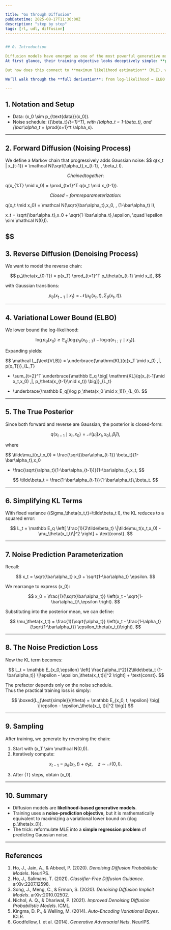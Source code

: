 ```yaml
---

title: "Go through Diffusion"
pubDatetime: 2025-08-17T11:30:00Z
description: "step by step"
tags: [rl, udl, diffusion]
-------------------------------------------------------------------------------


## 0. Introduction

Diffusion models have emerged as one of the most powerful generative modeling frameworks in recent years, producing state-of-the-art image, video, and audio samples.  
At first glance, their training objective looks deceptively simple: **predict Gaussian noise with MSE loss**.  

But how does this connect to **maximum likelihood estimation** (MLE), which is the standard principle behind autoregressive models, VAEs, and normalizing flows?  

We’ll walk through the **full derivation**: from log-likelihood → ELBO → Gaussian posteriors → noise-prediction loss.

---
```


## 1. Notation and Setup

- Data: \(x_0 \sim p_{\text{data}}(x_0)\).  
- Noise schedule: \(\{\beta_t\}_{t=1}^T\), with \(\alpha_t = 1-\beta_t\), and \(\bar\alpha_t = \prod_{s=1}^t \alpha_s\).  

---

## 2. Forward Diffusion (Noising Process)

We define a Markov chain that progressively adds Gaussian noise:
$$
q(x_t | x_{t-1}) = \mathcal N(\sqrt{\alpha_t}\,x_{t-1}, \, \beta_t I).

$$
Chained together:
$$

q(x_{1:T} \mid x_0) = \prod_{t=1}^T q(x_t \mid x_{t-1}).

$$
Closed-form reparameterization:
$$

q(x_t \mid x_0) = \mathcal N(\sqrt{\bar\alpha_t}\,x_0, \, (1-\bar\alpha_t) I),

$$
$$

x_t = \sqrt{\bar\alpha_t}\,x_0 + \sqrt{1-\bar\alpha_t}\,\epsilon, \quad \epsilon \sim \mathcal N(0,I).

$$
---

## 3. Reverse Diffusion (Denoising Process)

We want to model the reverse chain:

$$
p_\theta(x_{0:T}) = p(x_T) \prod_{t=1}^T p_\theta(x_{t-1} \mid x_t),
$$

with Gaussian transitions:

$$
p_\theta(x_{t-1} \mid x_t) = \mathcal N(\mu_\theta(x_t, t), \Sigma_\theta(x_t, t)).
$$

---

## 4. Variational Lower Bound (ELBO)

We lower bound the log-likelihood:

$$
\log p_\theta(x_0) \ge 
\mathbb E_q \left[ \log p_\theta(x_{0:T}) - \log q(x_{1:T}\mid x_0) \right].
$$

Expanding yields:

$$
\mathcal L_{\text{VLB}} =
\underbrace{\mathrm{KL}(q(x_T \mid x_0) \,\|\, p(x_T))}_{L_T}
+ \sum_{t=2}^T \underbrace{\mathbb E_q \big[ \mathrm{KL}(q(x_{t-1}\mid x_t,x_0) \,\|\, p_\theta(x_{t-1}\mid x_t)) \big]}_{L_t}
- \underbrace{\mathbb E_q[\log p_\theta(x_0 \mid x_1)]}_{L_0}.
$$

---

## 5. The True Posterior

Since both forward and reverse are Gaussian, the posterior is closed-form:

$$
q(x_{t-1} \mid x_t, x_0) = \mathcal N(\tilde\mu_t(x_t, x_0), \, \tilde\beta_t I),
$$

where

$$
\tilde\mu_t(x_t,x_0) =
\frac{\sqrt{\bar\alpha_{t-1}} \beta_t}{1-\bar\alpha_t}\,x_0
+ \frac{\sqrt{\alpha_t}(1-\bar\alpha_{t-1})}{1-\bar\alpha_t}\,x_t,
$$

$$
\tilde\beta_t = \frac{1-\bar\alpha_{t-1}}{1-\bar\alpha_t}\,\beta_t.
$$

---

## 6. Simplifying KL Terms

With fixed variance \(\Sigma_\theta(x_t,t)=\tilde\beta_t I\), the KL reduces to a squared error:

$$
L_t = \mathbb E_q \left[ \frac{1}{2\tilde\beta_t} \|\tilde\mu_t(x_t,x_0) - \mu_\theta(x_t,t)\|^2 \right] + \text{const}.
$$

---

## 7. Noise Prediction Parameterization

Recall:

$$
x_t = \sqrt{\bar\alpha_t} x_0 + \sqrt{1-\bar\alpha_t} \epsilon.
$$

We rearrange to express \(x_0\):

$$
x_0 = \frac{1}{\sqrt{\bar\alpha_t}} \left(x_t - \sqrt{1-\bar\alpha_t}\,\epsilon \right).
$$

Substituting into the posterior mean, we can define:

$$
\mu_\theta(x_t,t) = 
\frac{1}{\sqrt{\alpha_t}} \left(x_t - \frac{1-\alpha_t}{\sqrt{1-\bar\alpha_t}} \epsilon_\theta(x_t,t)\right).
$$

---

## 8. The Noise Prediction Loss

Now the KL term becomes:

$$
L_t = \mathbb E_{x_0,\epsilon} \left[ \frac{\alpha_t^2}{2\tilde\beta_t (1-\bar\alpha_t)} \|\epsilon - \epsilon_\theta(x_t,t)\|^2 \right] + \text{const}.
$$

The prefactor depends only on the noise schedule.  
Thus the practical training loss is simply:

$$
\boxed{L_{\text{simple}}(\theta) = \mathbb E_{x_0, t, \epsilon} \big[ \|\epsilon - \epsilon_\theta(x_t, t)\|^2 \big]}
$$

---

## 9. Sampling

After training, we generate by reversing the chain:

1. Start with \(x_T \sim \mathcal N(0,I)\).  
2. Iteratively compute:

$$
x_{t-1} = \mu_\theta(x_t, t) + \sigma_t z, \quad z\sim\mathcal N(0,I).
$$

3. After \(T\) steps, obtain \(x_0\).  

---

## 10. Summary

- Diffusion models are **likelihood-based generative models**.  
- Training uses a **noise-prediction objective**, but it is mathematically equivalent to maximizing a variational lower bound on \(\log p_\theta(x_0)\).  
- The trick: reformulate MLE into a **simple regression problem** of predicting Gaussian noise.  

---

## References

1. Ho, J., Jain, A., & Abbeel, P. (2020). *Denoising Diffusion Probabilistic Models*. NeurIPS.  
2. Ho, J., Salimans, T. (2021). *Classifier-Free Diffusion Guidance*. arXiv:2207.12598.  
3. Song, J., Meng, C., & Ermon, S. (2020). *Denoising Diffusion Implicit Models*. arXiv:2010.02502.  
4. Nichol, A. Q., & Dhariwal, P. (2021). *Improved Denoising Diffusion Probabilistic Models*. ICML.  
5. Kingma, D. P., & Welling, M. (2014). *Auto-Encoding Variational Bayes*. ICLR.  
6. Goodfellow, I. et al. (2014). *Generative Adversarial Nets*. NeurIPS.  

